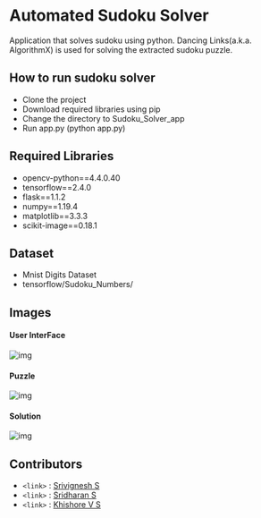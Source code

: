 # Automated Sudoku Solver 

Application that solves sudoku using python. Dancing Links(a.k.a. AlgorithmX) is used for solving the extracted sudoku puzzle.
## How to run sudoku solver
* Clone the project
* Download required libraries using pip
* Change the directory to Sudoku_Solver_app
* Run app.py (python app.py)

## Required Libraries

 - opencv-python==4.4.0.40
 - tensorflow==2.4.0 
 - flask==1.1.2 
 - numpy==1.19.4
 - matplotlib==3.3.3
 - scikit-image==0.18.1

## Dataset
* Mnist Digits Dataset 
* tensorflow/Sudoku_Numbers/

## Images
#### User InterFace
![img](https://github.com/sri28vignesh/Automated-Sudoku-Solver/blob/main/assets/User%20Interface/UI.png)
#### Puzzle
![img](https://github.com/sri28vignesh/Automated-Sudoku-Solver/blob/main/assets/Puzzles/431.jpg)
#### Solution
![img](https://github.com/sri28vignesh/Automated-Sudoku-Solver/blob/main/assets/User%20Interface/solution1.png)

## Contributors
- `<link>` : [Srivignesh S](https://github.com/sri28vignesh)
- `<link>` : [Sridharan S](https://github.com/sridharan2401)
- `<link>` : [Khishore V S](https://github.com/khishore91)
